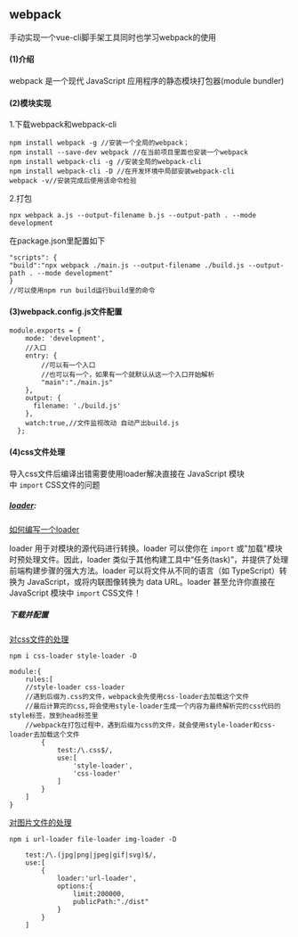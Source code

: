 ## webpack

手动实现一个vue-cli脚手架工具同时也学习webpack的使用

#### (1)介绍

webpack 是一个现代 JavaScript 应用程序的静态模块打包器(module bundler)

#### (2)模块实现

1.下载webpack和webpack-cli

```
npm install webpack -g //安装一个全局的webpack；
npm install --save-dev webpack //在当前项目里面也安装一个webpack
npm install webpack-cli -g //安装全局的webpack-cli
npm install webpack-cli -D //在开发环境中局部安装webpack-cli
webpack -v//安装完成后使用该命令检验
```

2.打包

```
npx webpack a.js --output-filename b.js --output-path . --mode development
```

在package.json里配置如下

```
"scripts": {
"build":"npx webpack ./main.js --output-filename ./build.js --output-path . --mode development"
}
//可以使用npm run build运行build里的命令
```

#### (3)webpack.config.js文件配置

```
module.exports = {
    mode: 'development',
    //入口
    entry: {
        //可以有一个入口
        //也可以有一个，如果有一个就默认从这一个入口开始解析
        "main":"./main.js"
    },
    output: {
      filename: './build.js'
    },
    watch:true,//文件监视改动 自动产出build.js
  };
```

#### (4)css文件处理

导入css文件后编译出错需要使用loader解决直接在 JavaScript 模块中 `import` CSS文件的问题

##### [loader](https://www.webpackjs.com/concepts/loaders/#configuration):

[如何编写一个loader](https://www.webpackjs.com/contribute/writing-a-loader/)

loader 用于对模块的源代码进行转换。loader 可以使你在 `import` 或"加载"模块时预处理文件。因此，loader 类似于其他构建工具中“任务(task)”，并提供了处理前端构建步骤的强大方法。loader 可以将文件从不同的语言（如 TypeScript）转换为 JavaScript，或将内联图像转换为 data URL。loader 甚至允许你直接在 JavaScript 模块中 `import` CSS文件！

##### 下载并配置

[对css文件的处理](https://blog.csdn.net/hjh15827475896/article/details/86249370)

`npm i css-loader style-loader -D`

```
module:{
	rules:[
	//style-loader css-loader
	//遇到后缀为.css的文件，webpack会先使用css-loader去加载这个文件
	//最后计算完的css,将会使用style-loader生成一个内容为最终解析完的css代码的style标签，放到head标签里
	//webpack在打包过程中，遇到后缀为css的文件，就会使用style-loader和css-loader去加载这个文件
        {
            test:/\.css$/,
            use:[
                'style-loader',
                'css-loader'
            ]
        }
	]
}
```

[对图片文件的处理](https://blog.csdn.net/hjh15827475896/article/details/86249370)

`npm i url-loader file-loader img-loader -D`

```
	test:/\.(jpg|png|jpeg|gif|svg)$/,
	use:[
		{
			loader:'url-loader',
			options:{
                limit:200000,
                publicPath:"./dist"
			}
		}
	]
```

